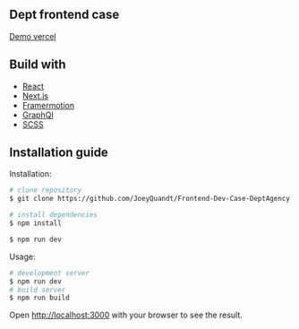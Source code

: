 ## Dept frontend case

[Demo vercel](https://frontend-dev-case-dept-agency-8eer.vercel.app/)

## Build with

- [React](https://reactjs.org/docs/create-a-new-react-app.html)
- [Next.js](https://nextjs.org/learn)
- [Framermotion](https://www.framer.com/motion/)
- [GraphQl](https://graphql.org/)
- [SCSS](https://nextjs.org/learn)

## Installation guide

Installation:

```bash
# clone repository
$ git clone https://github.com/JoeyQuandt/Frontend-Dev-Case-DeptAgency.git && cd front-dev-case

# install dependencies
$ npm install

$ npm run dev
```

Usage:

```bash
# development server
$ npm run dev
# build server
$ npm run build
```

Open [http://localhost:3000](http://localhost:3000) with your browser to see the result.

